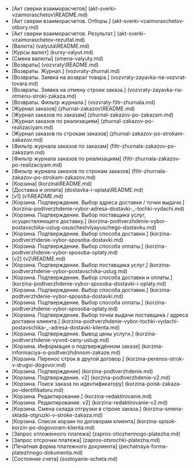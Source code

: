﻿* [Акт сверки взаиморасчетов] (akt-sverki-vzaimoraschetov\README.md)
* [Акт сверки взаиморасчетов. Отборы.] (akt-sverki-vzaimoraschetov-otbory.md)
* [Акт сверки взаиморасчетов. Результат.] (akt-sverki-vzaimoraschetov-rezultat.md)
* [Валюта] (valyuta\README.md)
* [Курсы валют] (kursy-valyut.md)
* [Смена валюты] (smena-valyuty.md)
* [Возвраты] (vozvraty\README.md)
* [Возвраты. Журнал.] (vozvraty-zhurnal.md)
* [Возвраты. Заявка на возврат товара.] (vozvraty-zayavka-na-vozvrat-tovara.md)
* [Возвраты. Заявка на отмену строки заказа.] (vozvraty-zayavka-na-otmenu-stroki-zakaza.md)
* [Возвраты. Фильтр журнала.] (vozvraty-filtr-zhurnala.md)
* [Журнал заказов] (zhurnal-zakazov\README.md)
* [Журнал заказов по заказам] (zhurnal-zakazov-po-zakazam.md)
* [Журнал заказов по реализациям] (zhurnal-zakazov-po-realizaciyam.md)
* [Журнал заказов по строкам заказов] (zhurnal-zakazov-po-strokam-zakazov.md)
* [Фильтр журнала заказов по заказам] (filtr-zhurnala-zakazov-po-zakazam.md)
* [Фильтр журнала заказов по реализациям] (filtr-zhurnala-zakazov-po-realizaciyam.md)
* [Фильтр журнала заказов по строкам заказов] (filtr-zhurnala-zakazov-po-strokam-zakazov.md)
* [Корзина] (korzina\README.md)
* [Доставка и оплата] (dostavka-i-oplata\README.md)
* [v1] (v1\README.md)
* [Корзина. Подтверждение. Выбор адреса доставки / точки выдачи.] (korzina-podtverzhdenie-vybor-adresa-dostavki-_-tochki-vydachi.md)
* [Корзина. Подтверждение. Выбор поставщика услуг, осуществляющего доставку.] (korzina-podtverzhdenie-vybor-postavschika-uslug-osuschestvlyayuschego-dostavku.md)
* [Корзина. Подтверждение. Выбор способа доставки.] (korzina-podtverzhdenie-vybor-sposoba-dostavki.md)
* [Корзина. Подтверждение. Выбор способа оплаты.] (korzina-podtverzhdenie-vybor-sposoba-oplaty.md)
* [v2] (v2\README.md)
* [Корзина. Подтверждение. Выбор поставщика услуг.] (korzina-podtverzhdenie-vybor-postavschika-uslug.md)
* [Корзина. Подтверждение. Выбор способа доставки и оплаты.] (korzina-podtverzhdenie-vybor-sposoba-dostavki-i-oplaty.md)
* [Корзина. Подтверждение. Выбор способа доставки.] (korzina-podtverzhdenie-vybor-sposoba-dostavki.md)
* [Корзина. Подтверждение. Выбор способа оплаты.] (korzina-podtverzhdenie-vybor-sposoba-oplaty.md)
* [Корзина. Подтверждение. Выбор точки выдачи поставщика / адреса доставки клиента.] (korzina-podtverzhdenie-vybor-tochki-vydachi-postavschika-_-adresa-dostavki-klienta.md)
* [Корзина. Подтверждение. Вывод цены услуги.] (korzina-podtverzhdenie-vyvod-ceny-uslugi.md)
* [Корзина. Информация о подтверждённом заказе] (korzina-informaciya-o-podtverzhdnnom-zakaze.md)
* [Корзина. Перенос строк в другой договор.] (korzina-perenos-strok-v-drugoi-dogovor.md)
* [Корзина. Подтверждение] (korzina-podtverzhdenie.md)
* [Корзина. Подтверждение. v2] (korzina-podtverzhdenie-v2.md)
* [Корзина. Поиск заказа по идентификатору] (korzina-poisk-zakaza-po-identifikatoru.md)
* [Корзина. Редактирование.] (korzina-redaktirovanie.md)
* [Корзина. Редактирование. v2] (korzina-redaktirovanie-v2.md)
* [Корзина. Смена склада отгрузки в строке заказа.] (korzina-smena-sklada-otgruzki-v-stroke-zakaza.md)
* [Корзина. Список корзин по договорам клиента] (korzina-spisok-korzin-po-dogovoram-klienta.md)
* [Запрос отложенного платежа] (zapros-otlozhennogo-platezha.md)
* [Запрос отсрочки  платежа] (zapros-otsrochki-platezha.md)
* [Печатная форма платежного документа] (pechatnaya-forma-platezhnogo-dokumenta.md)
* [Состояние счета] (sostoyanie-scheta.md)
